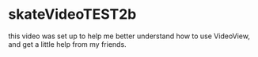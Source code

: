 # skateVideoTEST2b
this video was set up to help me better understand how to use VideoView, and get a little help from my friends.

